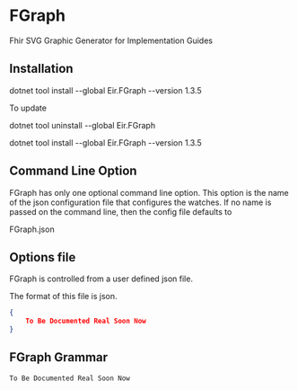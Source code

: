 # FGraph

Fhir SVG Graphic Generator for Implementation Guides

## Installation

dotnet tool install --global Eir.FGraph --version 1.3.5

To update

dotnet tool uninstall --global Eir.FGraph

dotnet tool install --global Eir.FGraph --version 1.3.5


## Command Line Option

FGraph has only one optional command line option. This option is the name of the 
json configuration file that configures the watches.
If no name is passed on the command line, then the config file defaults to

FGraph.json

## Options file

FGraph is controlled from a user defined json file. 

The format of this file is json.

```json
{
	To Be Documented Real Soon Now
}
```

## FGraph Grammar

	To Be Documented Real Soon Now
